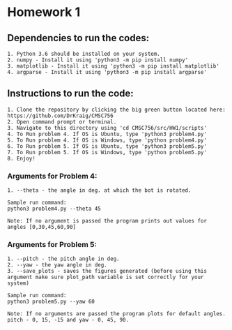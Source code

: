 <h1>Homework 1</h1>

  <h2>Dependencies to run the codes:</h2>

    1. Python 3.6 should be installed on your system.
    2. numpy - Install it using 'python3 -m pip install numpy'
    3. matplotlib - Install it using 'python3 -m pip install matplotlib'
    4. argparse - Install it using 'python3 -m pip install argparse'

  <h2>Instructions to run the code:</h2>
  
    1. Clone the repository by clicking the big green button located here: https://github.com/DrKraig/CMSC756
    2. Open command prompt or terminal.
    3. Navigate to this directory using 'cd CMSC756/src/HW1/scripts'
    4. To Run problem 4. If OS is Ubuntu, type 'python3 problem4.py'
    5. To Run problem 4. If OS is Windows, type 'python problem4.py'
    6. To Run problem 5. If OS is Ubuntu, type 'python3 problem5.py'
    7. To Run problem 5. If OS is Windows, type 'python problem5.py'
    8. Enjoy!
    
<h3>Arguments for Problem 4:</h3>

    1. --theta - the angle in deg. at which the bot is rotated.
    
    Sample run command:
    python3 problem4.py --theta 45

    Note: If no argument is passed the program prints out values for angles [0,30,45,60,90]

<h3>Arguments for Problem 5:</h3>

    1. --pitch - the pitch angle in deg.
    2. --yaw - the yaw angle in deg.
    3. --save_plots - saves the figures generated (before using this argument make sure plot_path variable is set correctly for your system)

    Sample run command:
    python3 problem5.py --yaw 60

    Note: If no arguments are passed the program plots for default angles. pitch - 0, 15, -15 and yaw - 0, 45, 90.


